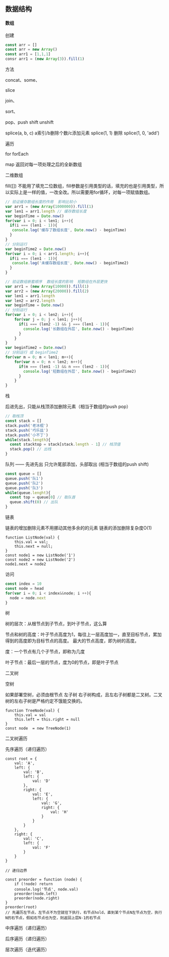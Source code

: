 ## 数据结构







#### 数组

创建  

```javascript
const arr = [] 
const arr = new Array()
const arr1 = [1,1,1]
consr arr1 = (new Array(3)).fill(1)
```

方法

concat、some、

slice  

join、

sort、

pop、push shift unshift

splice(a, b, c)   a索引/b删除个数/c添加元素 splice(1, 1) 删除   splice(1, 0, 'add')  

遍历

for  forEach  

map 返回对每一项处理之后的全新数组

二维数组 

fill([]) 不能用了填充二位数组，fill参数是引用类型的话，填充的也是引用类型，所以实际上是一样的值，一改全改。所以需要用for循环，对每一项赋值数组。

```javascript
// 验证缓存数组长度的作用  影响比较小
var arr1 = (new Array(1000000)).fill(1)
var len1 = arr1.length // 缓存数组长度
var beginTime = Date.now()
for(var i = 0; i < len1; i++){
  if(i === (len1 - 1)){
   console.log('缓存了数组长度', Date.now() - beginTime)
  }
}
// 分别运行
var beginTime2 = Date.now()
for(var i = 0; i < arr1.length; i++){
  if(i === (len1 - 1)){
   console.log('未缓存数组长度', Date.now() - beginTime2)
  }
}
```

```javascript
// 验证数组嵌套顺序  数组长度的影响  短数组在外层更快
var arr1 = (new Array(10000)).fill(1)
var arr2 = (new Array(20000)).fill(2)
var len1 = arr1.length
var len2 = arr2.length
var beginTime = Date.now()
// 分别运行
for(var i = 0; i < len2; i++){
	for(var j = 0; j < len1; j++){
	  if(i === (len2 -1) && j === (len1 - 1)){
	    console.log('长数组在外层', Date.now() - beginTime)
	  }
	}
}
var beginTime2 = Date.now()
// 分别运行 或 beginTime2
for(var m = 0; m < len1; m++){
	for(var n = 0; n < len2; n++){
	  if(m === (len1 -1) && n === (len2 - 1)){
	    console.log('短数组在外层', Date.now() - beginTime2)
	  }
	}
}

```

栈

后进先出，只能从栈顶添加删除元素（相当于数组的push pop）

```javascript
// 取栈顶
const stack = []
stack.push('老冰棍')
stack.push('巧乐兹')
stack.push('小不丁')
while(stack.length){
  const stacktop = stack[stack.length - 1] // 栈顶值
  stack.pop() // 出栈
}

```

队列 —— 先进先出   只允许尾部添加，头部取出 (相当于数组的push shift)

```javascript
const queue = []
queue.push('队1')
queue.push('队2')
queue.push('队3')
while(queue.lenght){
  const top = queue[0] // 取队首
  queue.shift(0) // 出队
}
```

链表

链表的增加删除元素不用挪动其他多余的的元素   链表的添加删除复杂度O(1)

```
function ListNode(val) {
    this.val = val;
    this.next = null;
}
const node1 = new ListNode('1')
const node2 = new ListNode('2')
node1.next = node2
```

访问

```javascript
const index = 10
const node = head
for(var i = 0; i < index&&node; i ++){
  node = node.next
}
```

树

树的层次：从根节点到子节点，到叶子节点，这么算

节点和树的高度：叶子节点高度为1，每往上一层高度加一，直至目标节点，累加得到的高度即为目标节点的高度。 最大的节点高度，即为树的高度。

度：一个节点有几个子节点，即称为几度

叶子节点：最后一层的节点，度为0的节点，即是叶子节点

二叉树

空树

如果部署空树，必须由根节点 左子树 右子树构成，且左右子树都是二叉树。二叉树的左右子树是严格约定不饿能交换的。

```
function TreeNode(val) {
    this.val = val
    this.left = this.right = null
}
const node  = new TreeNode(1)
```

二叉树遍历

先序遍历（递归遍历）

```
const root = {
    val: 'A',
    left: {
        val: 'B',
        left: {
            val: 'D'
        },
        right: {
            val: 'E',
            left: {
                val: 'G',
                right: {
                    val: 'H'
                }
            }
        }
    },
    right: {
        val: 'C',
        left: {
            val: 'F'
        }
    }
}

// 递归边界

const preorder = function (node) {
    if (!node) return
    console.log('节点', node.val)
    preorder(node.left)
    preorder(node.right)
}
preorder(root)
// 先遍历左节点，左节点不为空就往下执行，右节点hold，直到某个节点N左节点为空，执行N的右节点，假如右节点也为空，则返回上层N-1的右节点
```

中序遍历（递归遍历）

后序遍历（递归遍历）

层次遍历（迭代遍历）